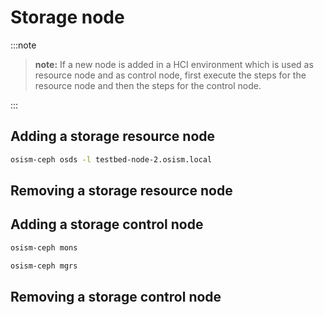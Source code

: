 # Storage node

:::note

>**note:** If a new node is added in a HCI environment which is used as resource node and as control node, first execute the
>steps for the resource node and then the steps for the control node.

:::

## Adding a storage resource node

```sh
osism-ceph osds -l testbed-node-2.osism.local
```

## Removing a storage resource node

## Adding a storage control node

```sh
osism-ceph mons
```

```sh
osism-ceph mgrs
```

## Removing a storage control node
